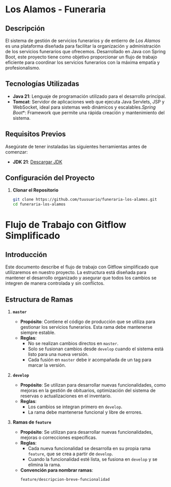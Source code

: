 # **Los Alamos - Funeraria**

## **Descripción**
El sistema de gestión de servicios funerarios y de entierro de _Los Alamos_ es una plataforma diseñada para facilitar la organización y administración de los servicios funerarios que ofrecemos. Desarrollado en Java con Spring Boot, este proyecto tiene como objetivo proporcionar un flujo de trabajo eficiente para coordinar los servicios funerarios con la máxima empatía y profesionalismo.

## **Tecnologías Utilizadas**
- **Java 21**:  Lenguaje de programación utilizado para el desarrollo principal.
- **Tomcat**: Servidor de aplicaciones web que ejecuta Java Servlets, JSP y WebSocket, ideal para sistemas web dinámicos y escalables.*Spring Boot**: Framework que permite una rápida creación y mantenimiento del sistema.

## **Requisitos Previos**
Asegúrate de tener instaladas las siguientes herramientas antes de comenzar:

- **JDK 21**: [Descargar JDK](https://www.oracle.com/java/technologies/javase-jdk21-downloads.html)

## **Configuración del Proyecto**

1. **Clonar el Repositorio**
   ```bash
   git clone https://github.com/tuusuario/funeraria-los-alamos.git
   cd funeraria-los-alamos

# **Flujo de Trabajo con Gitflow Simplificado**

## **Introducción**
Este documento describe el flujo de trabajo con Gitflow simplificado que utilizaremos en nuestro proyecto. La estructura está diseñada para mantener el desarrollo organizado y asegurar que todos los cambios se integren de manera controlada y sin conflictos.

## **Estructura de Ramas**

1. **`master`**
    - **Propósito**: Contiene el código de producción que se utiliza para gestionar los servicios funerarios. Esta rama debe mantenerse siempre estable.
    - **Reglas**:
        - No se realizan cambios directos en `master`.
        - Solo se fusionan cambios desde `develop` cuando el sistema está listo para una nueva versión.
        - Cada fusión en `master` debe ir acompañada de un tag para marcar la versión.

2. **`develop`**
    - **Propósito**: Se utilizan para desarrollar nuevas funcionalidades, como mejoras en la gestión de obituarios, optimización del sistema de reservas o actualizaciones en el inventario.
    - **Reglas**:
        - Los cambios se integran primero en `develop`.
        - La rama debe mantenerse funcional y libre de errores.

3. **Ramas de `feature`**
    - **Propósito**: Se utilizan para desarrollar nuevas funcionalidades, mejoras o correcciones específicas.
    - **Reglas**:
        - Cada nueva funcionalidad se desarrolla en su propia rama `feature`, que se crea a partir de `develop`.
        - Cuando la funcionalidad esté lista, se fusiona en `develop` y se elimina la rama.
    - **Convención para nombrar ramas**:
      ```bash
      feature/descripcion-breve-funcionalidad
      ```






